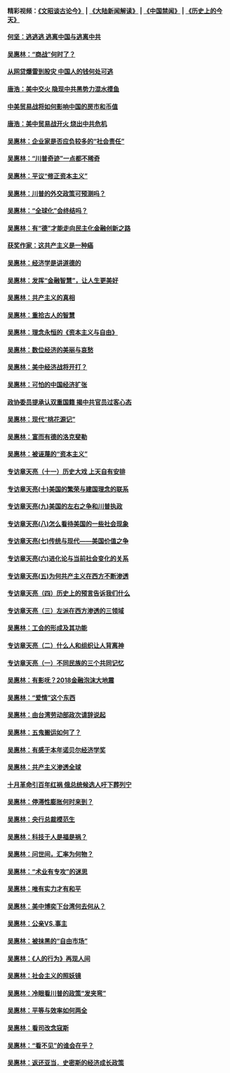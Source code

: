 #### 精彩视频：[《文昭谈古论今》](https://github.com/gfw-breaker/wenzhao/blob/master/README.md?t=11290631) | [《大陆新闻解读》](https://github.com/gfw-breaker/ntdtv-comedy/blob/master/README.md?t=11290631) | [《中国禁闻》](https://github.com/gfw-breaker/ntdtv-news/blob/master/README.md?t=11290631) | [《历史上的今天》](https://github.com/gfw-breaker/today-in-history/blob/master/README.md?t=11290631) 

#### [何坚：逃逃逃 逃离中国与逃离中共](../pages/nsc423/n10592891.md?t=11290631) 

#### [吴惠林：“商战”何时了？](../pages/nsc423/n10573558.md?t=11290631) 

#### [从网贷爆雷到股灾 中国人的钱何处可逃](../pages/nsc423/n10572800.md?t=11290631) 

#### [唐浩：美中交火 隐现中共黑势力混水摸鱼](../pages/nsc423/n10544040.md?t=11290631) 

#### [中美贸易战将如何影响中国的房市和币值](../pages/nsc423/n10543697.md?t=11290631) 

#### [唐浩：美中贸易战开火 烧出中共危机](../pages/nsc423/n10540126.md?t=11290631) 

#### [吴惠林：企业家是否应负较多的“社会责任”](../pages/nsc423/n10535022.md?t=11290631) 

#### [吴惠林：“川普奇迹”一点都不稀奇](../pages/nsc423/n10512808.md?t=11290631) 

#### [吴惠林：平议“修正资本主义”](../pages/nsc423/n10495724.md?t=11290631) 

#### [吴惠林：川普的外交政策可预测吗？](../pages/nsc423/n10462387.md?t=11290631) 

#### [吴惠林：“全球化”会终结吗？](../pages/nsc423/n10452838.md?t=11290631) 

#### [吴惠林：有“德”才能走向民主化金融创新之路](../pages/nsc423/n10432292.md?t=11290631) 

#### [获奖作家：这共产主义是一种癌](../pages/nsc423/n10431541.md?t=11290631) 

#### [吴惠林：经济学是讲道德的](../pages/nsc423/n10398014.md?t=11290631) 

#### [吴惠林：发挥“金融智慧”，让人生更美好](../pages/nsc423/n10375019.md?t=11290631) 

#### [吴惠林：共产主义的真相](../pages/nsc423/n10351394.md?t=11290631) 

#### [吴惠林：重拾古人的智慧](../pages/nsc423/n10337691.md?t=11290631) 

#### [吴惠林：理念永恒的《资本主义与自由》](../pages/nsc423/n10316274.md?t=11290631) 

#### [吴惠林：数位经济的美丽与哀愁](../pages/nsc423/n10292946.md?t=11290631) 

#### [吴惠林：美中经济战将开打？](../pages/nsc423/n10258825.md?t=11290631) 

#### [吴惠林：可怕的中国经济扩张](../pages/nsc423/n10219147.md?t=11290631) 

#### [政协委员提承认双重国籍 揭中共官员过客心态](../pages/nsc423/n10208809.md?t=11290631) 

#### [吴惠林：现代“桃花源记”](../pages/nsc423/n10185234.md?t=11290631) 

#### [吴惠林：富而有德的洛克斐勒](../pages/nsc423/n10142264.md?t=11290631) 

#### [吴惠林：被诬蔑的“资本主义”](../pages/nsc423/n10124816.md?t=11290631) 

#### [专访章天亮（十一）历史大戏 上天自有安排](../pages/nsc423/n10094905.md?t=11290631) 

#### [专访章天亮(十)美国的繁荣与建国理念的联系](../pages/nsc423/n10094899.md?t=11290631) 

#### [专访章天亮(九)美国的左右之争和川普执政](../pages/nsc423/n10094889.md?t=11290631) 

#### [专访章天亮(八)怎么看待美国的一些社会现象](../pages/nsc423/n10094857.md?t=11290631) 

#### [专访章天亮(七)传统与现代——美国价值之争](../pages/nsc423/n10093140.md?t=11290631) 

#### [专访章天亮(六)进化论与当前社会变化的关系](../pages/nsc423/n10092036.md?t=11290631) 

#### [专访章天亮(五)为何共产主义在西方不断渗透](../pages/nsc423/n10083620.md?t=11290631) 

#### [专访章天亮（四）历史上的预言告诉我们什么](../pages/nsc423/n10083606.md?t=11290631) 

#### [专访章天亮（三）左派在西方渗透的三领域](../pages/nsc423/n10081115.md?t=11290631) 

#### [吴惠林：工会的形成及其功能](../pages/nsc423/n10080633.md?t=11290631) 

#### [专访章天亮（二）什么人和组织让人背离神](../pages/nsc423/n10076637.md?t=11290631) 

#### [专访章天亮（一）不同民族的三个共同记忆](../pages/nsc423/n10074188.md?t=11290631) 

#### [吴惠林：有影呒？2018金融泡沫大地震](../pages/nsc423/n10040534.md?t=11290631) 

#### [吴惠林：“爱情”这个东西](../pages/nsc423/n10019423.md?t=11290631) 

#### [吴惠林：由台湾劳动部政次请辞说起](../pages/nsc423/n9979679.md?t=11290631) 

#### [吴惠林：五鬼搬运如何了？](../pages/nsc423/n9925338.md?t=11290631) 

#### [吴惠林：有感于本年诺贝尔经济学奖](../pages/nsc423/n9871883.md?t=11290631) 

#### [吴惠林：共产主义渗透全球](../pages/nsc423/n9812748.md?t=11290631) 

#### [十月革命引百年红祸 俄总统候选人吁下葬列宁](../pages/nsc423/n9810182.md?t=11290631) 

#### [吴惠林：停滞性膨胀何时来到？](../pages/nsc423/n9764136.md?t=11290631) 

#### [吴惠林：央行总裁模范生](../pages/nsc423/n9728134.md?t=11290631) 

#### [吴惠林：科技于人是福是祸？](../pages/nsc423/n9672982.md?t=11290631) 

#### [吴惠林：问世间，汇率为何物？](../pages/nsc423/n9621788.md?t=11290631) 

#### [吴惠林：“术业有专攻”的迷思](../pages/nsc423/n9580363.md?t=11290631) 

#### [吴惠林：唯有实力才有和平](../pages/nsc423/n9529599.md?t=11290631) 

#### [吴惠林：美中博奕下台湾何去何从？](../pages/nsc423/n9483598.md?t=11290631) 

#### [吴惠林：公亲VS.事主](../pages/nsc423/n9425637.md?t=11290631) 

#### [吴惠林：被抹黑的“自由市场”](../pages/nsc423/n9351545.md?t=11290631) 

#### [吴惠林：《人的行为》再现人间](../pages/nsc423/n9296339.md?t=11290631) 

#### [吴惠林：社会主义的照妖镜](../pages/nsc423/n9243460.md?t=11290631) 

#### [吴惠林：冷眼看川普的政策“发夹弯”](../pages/nsc423/n9120684.md?t=11290631) 

#### [吴惠林：平等与效率如何两全](../pages/nsc423/n9075430.md?t=11290631) 

#### [吴惠林：看司改念寇斯](../pages/nsc423/n9024915.md?t=11290631) 

#### [吴惠林：“看不见”的谁会在乎？](../pages/nsc423/n8977488.md?t=11290631) 

#### [吴惠林：返还亚当．史密斯的经济成长政策](../pages/nsc423/n8931896.md?t=11290631) 

